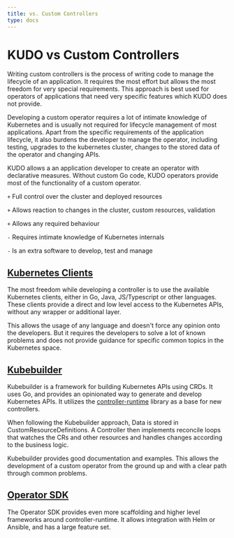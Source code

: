 ```yaml
---
title: vs. Custom Controllers
type: docs
---
```


# KUDO vs Custom Controllers

Writing custom controllers is the process of writing code to manage the lifecycle of an application.
It requires the most effort but allows the most freedom for very special requirements.
This approach is best used for operators of applications that need very specific features which KUDO does not provide.

Developing a custom operator requires a lot of intimate knowledge of Kubernetes and is usually not required
for lifecycle management of most applications. Apart from the specific requirements of the application lifecycle, it
also burdens the developer to manage the operator, including testing, upgrades to the kubernetes cluster, changes to the
stored data of the operator and changing APIs.

KUDO allows a an application developer to create an operator with declarative measures. Without custom Go code,
KUDO operators provide most of the functionality of a custom operator.

`+` Full control over the cluster and deployed resources

`+` Allows reaction to changes in the cluster, custom resources, validation

`+` Allows any required behaviour

`-` Requires intimate knowledge of Kubernetes internals

`-` Is an extra software to develop, test and manage

## [Kubernetes Clients](https://kubernetes.io/docs/reference/using-api/client-libraries/)

The most freedom while developing a controller is to use the available Kubernetes clients, either in Go, Java,
JS/Typescript or other languages. These clients provide a direct and low level access to the Kubernetes APIs,
without any wrapper or additional layer.

This allows the usage of any language and doesn't force any opinion onto the developers. But it
requires the developers to solve a lot of known problems and does not provide guidance for specific common
topics in the Kubernetes space.

## [Kubebuilder](https://github.com/kubernetes-sigs/kubebuilder)

Kubebuilder is a framework for building Kubernetes APIs using CRDs. It uses Go, and provides an opinionated way
to generate and develop Kubernetes APIs. It utilizes the [controller-runtime](https://github.com/kubernetes-sigs/controller-runtime)
library as a base for new controllers.

When following the Kubebuilder approach, Data is stored in CustomResourceDefinitions. A Controller then implements
reconcile loops that watches the CRs and other resources and handles changes according to the business logic.

Kubebuilder provides good documentation and examples. This allows the development of a custom operator from the
ground up and with a clear path through common problems.

## [Operator SDK](https://github.com/operator-framework/operator-sdk)

The Operator SDK provides even more scaffolding and higher level frameworks around controller-runtime. It allows
integration with Helm or Ansible, and has a large feature set.
